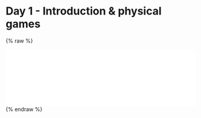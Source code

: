 # Day 1 - Introduction & physical games


{% raw %}
<iframe src="../web/index.html" width="100%" frameborder="no"></iframe>
{% endraw %}
